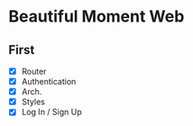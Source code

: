 # Beautiful Moment Web

## First
- [x] Router
- [x] Authentication
- [x] Arch.
- [x] Styles
- [x] Log In / Sign Up